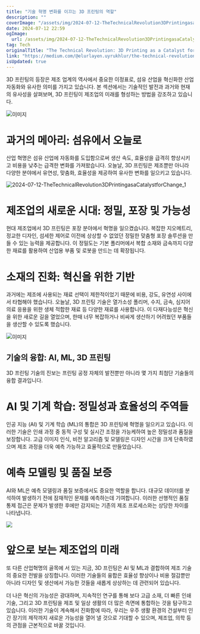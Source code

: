 ```yaml
---
title: "기술 혁명 변화를 이끄는 3D 프린팅의 역할"
description: ""
coverImage: "/assets/img/2024-07-12-TheTechnicalRevolution3DPrintingasaCatalystforChange_0.png"
date: 2024-07-12 22:59
ogImage:
  url: /assets/img/2024-07-12-TheTechnicalRevolution3DPrintingasaCatalystforChange_0.png
tag: Tech
originalTitle: "The Technical Revolution: 3D Printing as a Catalyst for Change"
link: "https://medium.com/@elurlayen.uyrukhlur/the-technical-revolution-3d-printing-as-a-catalyst-for-change-be7bf7cd8e07"
isUpdated: true
---
```


3D 프린팅의 등장은 제조 업계의 역사에서 중요한 이정표로, 섬유 산업을 혁신화한 산업 자동화와 유사한 의미를 가지고 있습니다. 본 섹션에서는 기술적인 발전과 과거와 현재의 유사성을 살펴보며, 3D 프린팅이 제조업의 미래를 형성하는 방법을 강조하고 있습니다.

![이미지](/assets/img/2024-07-12-TheTechnicalRevolution3DPrintingasaCatalystforChange_0.png)

# 과거의 메아리: 섬유에서 오늘로

산업 혁명은 섬유 산업에 자동화를 도입함으로써 생산 속도, 효율성을 급격히 향상시키고 비용을 낮추는 급격한 변화를 가져왔습니다. 오늘날, 3D 프린팅은 제조뿐만 아니라 다양한 분야에서 유연성, 맞춤화, 효율성을 제공하여 유사한 변화를 일으키고 있습니다.

<!-- cozy-coder - 수평 -->

<ins class="adsbygoogle"
     style="display:block"
     data-ad-client="ca-pub-4877378276818686"
     data-ad-slot="1107185301"
     data-ad-format="auto"
     data-full-width-responsive="true"></ins>

<script>
     (adsbygoogle = window.adsbygoogle || []).push({});
</script>

![2024-07-12-TheTechnicalRevolution3DPrintingasaCatalystforChange_1](/assets/img/2024-07-12-TheTechnicalRevolution3DPrintingasaCatalystforChange_1.png)

# 제조업의 새로운 시대: 정밀, 포장 및 가능성

현대 제조업에서 3D 프린팅은 포장 분야에서 혁명을 일으켰습니다. 복잡한 지오메트리, 정교한 디자인, 섬세한 제어로 이전에 상상할 수 없었던 정밀한 맞춤형 포장 솔루션을 만들 수 있는 능력을 제공합니다. 이 정밀도는 기본 폴리머에서 복합 소재와 금속까지 다양한 재료를 활용하여 산업용 부품 및 로봇을 만드는 데 확장됩니다.

# 소재의 진화: 혁신을 위한 기반

<!-- cozy-coder - 수평 -->

<ins class="adsbygoogle"
     style="display:block"
     data-ad-client="ca-pub-4877378276818686"
     data-ad-slot="1107185301"
     data-ad-format="auto"
     data-full-width-responsive="true"></ins>

<script>
     (adsbygoogle = window.adsbygoogle || []).push({});
</script>

과거에는 제조에 사용되는 재료 선택이 제한적이었기 때문에 비용, 강도, 유연성 사이에서 타협해야 했습니다. 오늘날, 3D 프린팅 기술은 열가소성 폴리머, 수지, 금속, 심지어 의료 응용을 위한 생체 적합한 재료 등 다양한 재료를 사용합니다. 이 다재다능성은 혁신을 위한 새로운 길을 열었으며, 한때 너무 복잡하거나 비싸게 생산하기 어려웠던 부품들을 생산할 수 있도록 했습니다.

![이미지](/assets/img/2024-07-12-TheTechnicalRevolution3DPrintingasaCatalystforChange_2.png)

## 기술의 융합: AI, ML, 3D 프린팅

3D 프린팅 기술의 진보는 프린팅 공정 자체의 발전뿐만 아니라 몇 가지 최첨단 기술들의 융합 결과입니다.

<!-- cozy-coder - 수평 -->

<ins class="adsbygoogle"
     style="display:block"
     data-ad-client="ca-pub-4877378276818686"
     data-ad-slot="1107185301"
     data-ad-format="auto"
     data-full-width-responsive="true"></ins>

<script>
     (adsbygoogle = window.adsbygoogle || []).push({});
</script>

# AI 및 기계 학습: 정밀성과 효율성의 주역들

인공 지능 (AI) 및 기계 학습 (ML)의 통합은 3D 프린팅에 혁명을 일으키고 있습니다. 이러한 기술은 인쇄 과정 중 동적 구성 및 실시간 조정을 가능케하여 높은 정밀성과 품질을 보장합니다. 고급 이미지 인식, 비전 알고리즘 및 모델링은 디자인 시간을 크게 단축하였으며 제조 과정을 더욱 예측 가능하고 효율적으로 만들었습니다.

# 예측 모델링 및 품질 보증

AI와 ML은 예측 모델링과 품질 보증에서도 중요한 역할을 합니다. 대규모 데이터를 분석하여 발생하기 전에 잠재적인 문제를 예측하는데 기여합니다. 이러한 선행적인 품질 통제 접근은 문제가 발생한 후에만 감지되는 기존의 제조 프로세스와는 상당한 차이를 나타냅니다.

<!-- cozy-coder - 수평 -->

<ins class="adsbygoogle"
     style="display:block"
     data-ad-client="ca-pub-4877378276818686"
     data-ad-slot="1107185301"
     data-ad-format="auto"
     data-full-width-responsive="true"></ins>

<script>
     (adsbygoogle = window.adsbygoogle || []).push({});
</script>

<img src="/assets/img/2024-07-12-TheTechnicalRevolution3DPrintingasaCatalystforChange_3.png" />

# 앞으로 보는 제조업의 미래

또 다른 산업혁명의 골목에 서 있는 지금, 3D 프린팅은 AI 및 ML과 결합하여 제조 기술의 중요한 전발을 상징합니다. 이러한 기술들의 융합은 효율성 향상이나 비용 절감뿐만 아니라 디자인 및 생산에서 가능한 것들을 새롭게 상상하는 데 관련되어 있습니다.

더 나은 혁신의 가능성은 광대하며, 지속적인 연구를 통해 보다 고급 소재, 더 빠른 인쇄 기술, 그리고 3D 프린팅을 제조 및 일상 생활의 더 많은 측면에 통합하는 것을 탐구하고 있습니다. 이러한 기술이 계속해서 진화함에 따라, 우리는 우주 생활 환경의 건설부터 인간 장기의 제작까지 새로운 가능성을 열어 낼 것으로 기대할 수 있으며, 제조업, 의학 등의 관점을 근본적으로 바꿀 것입니다.
